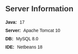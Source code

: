 <!DOCTYPE html>
<html lang="en">
<head>
  <meta charset="UTF-8">
  <meta name="viewport" content="width=device-width, initial-scale=1.0">
  <style>
    body {
      font-family: Arial, sans-serif;
    }

    .container {
      max-width: 600px;
      margin: 0 auto;
      padding: 20px;
      background-color: #f2f2f2;
      border-radius: 5px;
    }

    h1 {
      color: #333;
      font-size: 24px;
      margin-bottom: 20px;
    }

    .info {
      margin-bottom: 10px;
    }

    span {
      font-weight: bold;
      margin-right: 5px;
    }
  </style>
</head>
<body>
  <div class="container">
    <h1>Server Information</h1>
    <div class="info">
      <span>Java:</span> 17
    </div>
    <div class="info">
      <span>Server:</span> Apache Tomcat 10
    </div>
    <div class="info">
      <span>DB:</span> MySQL 8.0
    </div>
    <div class="info">
      <span>IDE:</span> Netbeans 18
    </div>
  </div>
</body>
</html>
